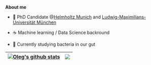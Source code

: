 <br />

**About me**

- 🧐 PhD Candidate @[Helmholtz Munich](https://www.helmholtz-munich.de/helmholtz-zentrum-muenchen/index.html) and [Ludwig-Maximilians-Universität München](https://www.en.statistik.uni-muenchen.de/index.html)

- ☕ Machine learning / Data Science backround

- 🦠 Currently studying bacteria in our gut



| <a href="https://github.com/Vlasovets/Oleg"><img align="center" src="https://github-readme-stats.vercel.app/api?username=Vlasovets&count_private=true&show_icons=true&theme=buefy" alt="Oleg's github stats" /></a> | <a href="https://github.com/Vlasovets/Oleg"><img align="center" src="https://github-readme-stats.vercel.app/api/top-langs/?username=Vlasovets&hide=jupyter%20notebook,html&langs_count=7&layout=compact" /></a> |
| ------------- | ------------- |

<!-- #### Current Projects

<a href="https://github.com/Vlasovets/GGLasso">
  <img align="center" src="https://github-readme-stats.vercel.app/api/pin/?username=Vlasovets&repo=GGLasso" />
</a>

<a href="https://github.com/Vlasovets/brain_challenge">
  <img align="center" src="https://github-readme-stats.vercel.app/api/pin/?username=Vlasovets&repo=brain_challenge" />
</a>

<a href="https://github.com/Vlasovets/Causal_Microbiome_Tutorial">
  <img align="center" src="https://github-readme-stats.vercel.app/api/pin/?username=Vlasovets&repo=Causal_Microbiome_Tutorial" />
</a>

<br />
<br /> -->
